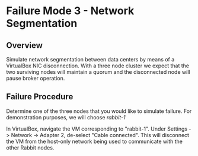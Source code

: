 # Failure Mode 3 - Network Segmentation

## Overview
Simulate network segmentation between data centers by means of a VirtualBox NIC
disconnection. With a three node cluster we expect that the two surviving nodes
will maintain a quorum and the disconnected node will pause broker operation.

## Failure Procedure
Determine one of the three nodes that you would like to simulate failure. For
demonstration purposes, we will choose *rabbit-1*

In VirtualBox, navigate the VM corresponding to "rabbit-1".
Under Settings -> Network -> Adapter 2, de-select "Cable connected". This will
disconnect the VM from the host-only network being used to communicate with the
other Rabbit nodes.
